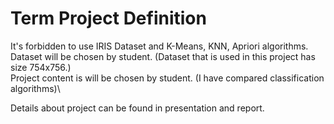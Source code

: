 # Term Project Definition

It's forbidden to use IRIS Dataset and K-Means, KNN, Apriori algorithms.\
Dataset will be chosen by student. (Dataset that is used in this project has size 754x756.)\
Project content is will be chosen by student. (I have compared classification algorithms)\

Details about project can be found in presentation and report.
